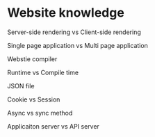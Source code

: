 # Website knowledge

Server-side rendering vs Client-side rendering



Single page application vs Multi page application



Webstie compiler



Runtime vs Compile time



JSON file



Cookie vs Session



Async vs sync method



Applicaiton server vs API server
